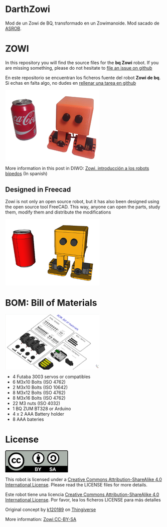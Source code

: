 # DarthZowi
Mod de un Zowi de BQ, transformado en un Zowimanoide. Mod sacado de [ASROB](https://github.com/asrob-uc3m).

# ZOWI

In this repository you will find the source files for the **bq Zowi** robot. If you are missing something, please do not hesitate to [file an issue on github](https://github.com/bq/zowiissues)

En este repositorio se encuentran los ficheros fuente del robot **Zowi de bq**. Si echas en falta algo, no dudes en [rellenar una tarea en github](https://github.com/bq/zowi/issues)


<img src="images/zowi-image-1.png" width="300" align="center"> 


More information in this post in DIWO: [Zowi, introducción a los robots bípedos](http://diwo.bq.com/zowi-introduccion-a-los-robots-bipedos/) (In spanish)

## Designed in Freecad

Zowi is not only an open source robot, but it has also been designed using the open source tool FreeCAD. This way, anyone can open the parts, study them, modify them and distribute the modifications

<img src="images/zowi-image-2.png" width="300" align="center"> 

# BOM: Bill of Materials

<img src="images/zowi-bom.png" width="300" align="center"> 

* 4 Futaba 3003 servos or compatibles
* 6 M3x10 Bolts (ISO 4762)
* 2 M3x10 Bolts (ISO 10642)
* 8 M3x12 Bolts (ISO 4762)
* 8 M3x16 Bolts (ISO 4762)
* 22 M3 nuts (ISO 4032)
* 1 BQ ZUM BT328 or Arduino
* 4 x 2 AAA Battery holder
* 8 AAA bateries


# License 

<img src="images/by-sa.png" width="200" align = "center">

This robot is licensed under a [Creative Commons Attribution-ShareAlike 4.0 International License](http://creativecommons.org/licenses/by-sa/4.0/). Please read the LICENSE files for more details.

Este robot tiene una licencia [Creative Commons Attribution-ShareAlike 4.0 International License](http://creativecommons.org/licenses/by-sa/4.0/). Por favor, lea los ficheros LICENSE para más detalles

Original concept by [k120189](http://www.thingiverse.com/k120189/about) on [Thingiverse](http://www.thingiverse.com/thing:43708)

More information: [Zowi CC-BY-SA](http://diwo.bq.com/zowi-cc-by-sa/)

